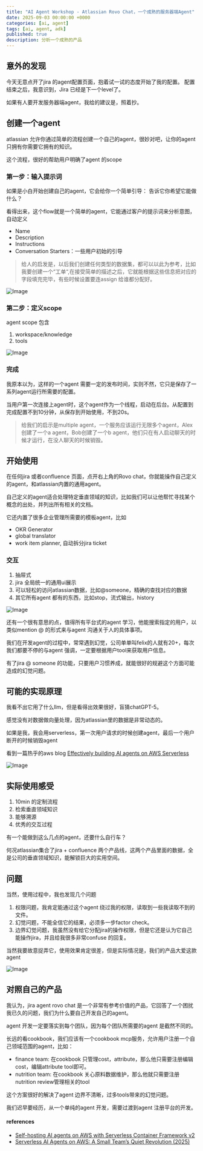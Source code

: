 ```yaml
---
title: "AI Agent Workshop - Atlassian Rovo Chat，一个成熟的服务器端Agent"
date: 2025-09-03 00:00:00 +0000
categories: [ai, agent]
tags: [ai, agent, adk]
published: true
description: 分析一个成熟的产品
---
```


## 意外的发现
今天无意点开了jira 的agent配置页面，抱着试一试的态度开始了我的配置。 配置结束之后，我意识到，Jira 已经是下一个level了。

如果有人要开发服务器端agent，我给的建议是，照着抄。

## 创建一个agent

atlassian 允许你通过简单的流程创建一个自己的agent，很妙对吧，让你的agent只拥有你需要它拥有的知识。

这个流程，很好的帮助用户明确了agent 的scope

### 第一步：输入提示词
如果是小白开始创建自己的agent，它会给你一个简单引导：
告诉它你希望它能做什么？

看得出来，这个flow就是一个简单的agent，它能通过客户的提示词来分析意图，自动定义
- Name
- Description
- Instructions
- Conversation Starters：一些用户初始的引导

> 给人的启发是，以后我们创建任何类型的数据集，都可以以此为参考，比如我要创建一个“工单“,在接受简单的描述之后，它就能根据这些信息把对应的字段填充完毕，有些时候设置要连assign 给谁都分配好。

![Image](/2025-09-03-atlassian-rovo-chat/1.png)

### 第二步：定义scope

agent scope 包含
1. workspace/knowledge
2. tools

![Image](/2025-09-03-atlassian-rovo-chat/2.png)

### 完成

我原本以为，这样的一个agent 需要一定的发布时间，实则不然，它只是保存了一系列agent运行所需要的配置。

当用户第一次连接上agent时，这个agent作为一个线程，启动在后台。从配置到完成配置不到10分钟，从保存到开始使用，不到20s。

> 给我们的启示是multiple agent，一个服务应该运行无限多个agent，Alex 创建了一个a agent，Bob创建了一个b agent，他们只在有人启动聊天的时候才运行，在没人聊天的时候销毁。

## 开始使用

在任何jira 或者confluence 页面，点开右上角的Rovo chat，你就能操作自己定义的agent，和atlassian内置的通用agent。

自己定义的agent适合处理特定垂直领域的知识，比如我们可以让他帮忙寻找某个概念的出处，并列出所有相关的文档。

它还内置了很多企业管理所需要的模板agent，比如
- OKR Generator
- global translator
- work item planner, 自动拆分jira ticket

### 交互

1. 抽屉式
2. jira 全局统一的通用ui展示
3. 可以轻松的访问atlassian数据，比如@someone，精确的查找对应的数据
4. 其它所有agent 都有的东西，比如stop，流式输出，history

![Image](/2025-09-03-atlassian-rovo-chat/4.png)

还有一个很有意思的点，值得所有平台式的agent 学习，他能搜索指定的用户，以类似mention @ 的形式来与agent 沟通关于人的具体事项。

我们在开发agent的过程中，常常遇到幻觉，公司单单叫felix的人就有20+，每次我们都要不停的与agent 强调，一定要根据用户tool来获取用户信息。

有了jira @ someone 的功能，只要用户习惯养成，就能很好的规避这个方面可能造成的幻觉问题。

## 可能的实现原理
我看不出它用了什么llm，但是看得出效果很好，盲猜chatGPT-5。

感觉没有对数据做向量处理，因为atlassian里的数据是非常动态的。

如果是我，我会用serverless，第一次用户请求的时候创建agent，最后一个用户断开的时候销毁agent

看到一篇热乎的aws blog [Effectively building AI agents on AWS Serverless](https://aws.amazon.com/blogs/compute/effectively-building-ai-agents-on-aws-serverless/)

![Image](/2025-09-03-atlassian-rovo-chat/5.png)

## 实际使用感受

1. 10min 的定制流程
2. 检索垂直领域知识
3. 能够溯源
4. 优秀的交互过程

有一个能做到这么几点的agent，还要什么自行车？

何况atlassian集合了jira + confluence 两个产品线，这两个产品里面的数据，全是公司的垂直领域知识，能解锁巨大的实用空间。

## 问题
当然，使用过程中，我也发现几个问题
1. 权限问题，我肯定能通过这个agent 绕过我的权限，读取到一些我读取不到的文件。
2. 幻觉问题，不能全信它的结果，必须多一步factor check。
3. 边界幻觉问题，我虽然没有给它分配jira的操作权限，但是它还是认为它自己能操作jira，并且给我很多非常confuse 的回复。

当然我要故意捉弄它，使用效果肯定很差，但是实际情况是，我们的产品大爱这款agent

![Image](/2025-09-03-atlassian-rovo-chat/3.png)

## 对照自己的产品

我认为，jira agent rovo chat 是一个非常有参考价值的产品，它回答了一个困扰我已久的问题，我们为什么要自己开发自己的agent。

agent 开发一定要落实到每个团队，因为每个团队所需要的agent 是截然不同的。

长远的看cookbook，我们应该有一个cookbook mcp服务，允许用户注册一个自己领域范围的agent，比如：
- finance team: 在cookbook 只管理cost，attribute，那么他只需要注册编辑cost，编辑attribute tool即可。
- nutrition team: 在cookbook 关心原料数据维护，那么他就只需要注册nutrition review管理相关的tool

这个方案很好的解决了agent 边界不清晰，过多tools带来的幻觉问题。

我们迟早要经历，从一个单纯的agent 开发，需要过渡到agent 注册平台的开发。

#### references
- [Self-hosting AI agents on AWS with Serverless Container Framework v2](https://www.serverless.com/blog/self-hosting-ai-agents-on-aws-with-serverless-container-framework-v2)
- [Serverless AI Agents on AWS: A Small Team’s Quiet Revolution (2025)](https://aws.plainenglish.io/serverless-ai-agents-on-aws-a-small-teams-quiet-revolution-2025-58fb9a68f311)
